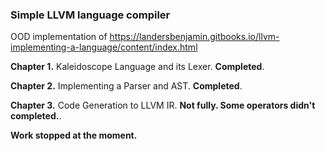 ### Simple LLVM language compiler
OOD implementation of https://landersbenjamin.gitbooks.io/llvm-implementing-a-language/content/index.html

**Chapter 1.** Kaleidoscope Language and its Lexer. **Completed**.

**Chapter 2.** Implementing a Parser and AST. **Completed**.

**Chapter 3.** Code Generation to LLVM IR. **Not fully. Some operators didn't completed.**.


**Work stopped at the moment.**
